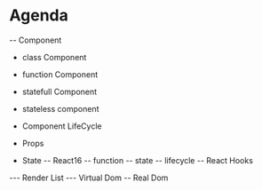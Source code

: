 # Agenda

-- Component

- class Component
- function Component

- statefull Component
- stateless component

- Component LifeCycle
- Props
- State
  -- React16 -- function -- state -- lifecycle
  -- React Hooks

--- Render List
--- Virtual Dom -- Real Dom
